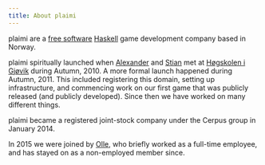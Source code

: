 ```yaml
---
title: About plaimi
---
```


plaimi are a [free software](https://fsf.org) 
[Haskell](https://www.haskell.org/haskellwiki/Haskell) game development
company based in Norway. 

plaimi spiritually launched when [Alexander](~alexander) and [Stian](~stian) 
met at [Høgskolen i Gjøvik](https://hig.no/) during Autumn, 2010. A more 
formal launch happened during Autumn, 2011. This included registering this 
domain, setting up infrastructure, and commencing work on our first game that 
was publicly released (and publicly developed). Since then we have worked on 
many different things.

plaimi became a registered joint-stock company under the Cerpus group in 
January 2014.

In 2015 we were joined by [Olle](~olle), who briefly worked as a full-time 
employee, and has stayed on as a non-employed member since.
